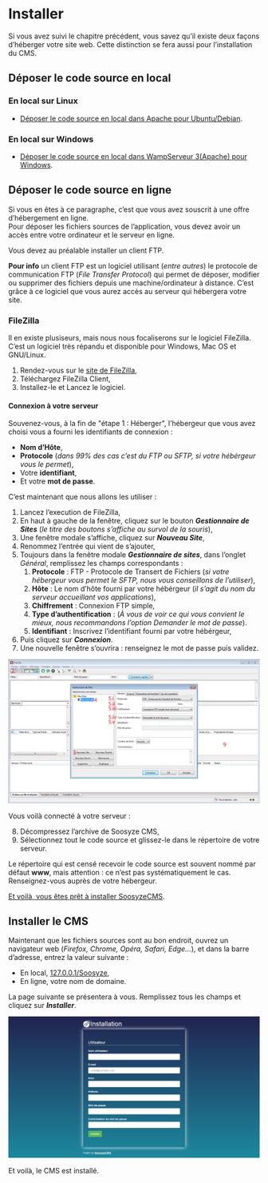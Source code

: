 # Installer

Si vous avez suivi le chapitre précédent, vous savez qu’il existe deux façons d’héberger votre site web. Cette distinction se fera aussi pour l’installation du CMS.

## Déposer le code source en local

### En local sur Linux

* [Déposer le code source en local dans Apache pour Ubuntu/Debian](/user/01_installer_linux.md).

### En local sur Windows

* [Déposer le code source en local dans WampServeur 3(Apache) pour Windows](/user/01_installer_windows.md).

## Déposer le code source en ligne

Si vous en êtes à ce paragraphe, c’est que vous avez souscrit à une offre d’hébergement en ligne.  
Pour déposer les fichiers sources de l’application, vous devez avoir un accès entre votre ordinateur et le serveur en ligne.

Vous devez au préalable installer un client FTP.

**Pour info** un client FTP est un logiciel utilisant (*entre autres*) le protocole de communication FTP (*File Transfer Protocol*) qui permet de déposer, modifier ou supprimer des fichiers depuis une machine/ordinateur à distance. C’est grâce à ce logiciel que vous aurez accès au serveur qui hébergera votre site.

### FileZilla

Il en existe plusiseurs, mais nous nous focaliserons sur le logiciel FileZilla. C’est un logiciel très répandu et disponible pour Windows, Mac OS et GNU/Linux.

1. Rendez-vous sur le [site de FileZilla](https://filezilla-project.org),
2. Téléchargez FileZilla Client,
3. Installez-le et Lancez le logiciel.

#### Connexion à votre serveur

Souvenez-vous, à la fin de "étape 1 : Héberger", l’hébergeur que vous avez choisi vous a fourni les identifiants de connexion :

* **Nom d’Hôte**,
* **Protocole** (*dans 99% des cas c’est du FTP ou SFTP, si votre hébérgeur vous le permet*),
* Votre **identifiant**,
* Et votre **mot de passe**.

C’est maintenant que nous allons les utiliser :

1. Lancez l’execution de FileZilla,
2. En haut à gauche de la fenêtre, cliquez sur le bouton **_Gestionnaire de Sites_** (*le titre des boutons s’affiche au survol de la souris*),
3. Une fenêtre modale s’affiche, cliquez sur **_Nouveau Site_**,
4. Renommez l’entrée qui vient de s’ajouter,
5. Toujours dans la fenêtre modale **_Gestionnaire de sites_**, dans l’onglet *Général*, remplissez les champs correspondants :
    1. **Protocole** : FTP - Protocole de Transert de Fichiers (*si votre hébergeur vous permet le SFTP, nous vous conseillons de l’utiliser*),
    2. **Hôte** : Le nom d’hôte fourni par votre hébérgeur (*il s’agit du nom du serveur accueillant vos applications*), 
    3. **Chiffrement** : Connexion FTP simple,
    4. **Type d’authentification** : (*À vous de voir ce qui vous convient le mieux, nous recommandons l’option Demander le mot de passe*).
    5. **Identifiant** : Inscrivez l’identifiant fourni par votre hébérgeur,
6. Puis cliquez sur **_Connexion_**.
7. Une nouvelle fenêtre s’ouvrira : renseignez le mot de passe puis validez.


![Screen FileZilla et gestionnaire de sites](/assets/user/filezilla.png)

Vous voilà connecté à votre serveur :

8. Décompressez l’archive de Soosyze CMS, 
9. Sélectionnez tout le code source et glissez-le dans le répertoire de votre serveur.

Le répertoire qui est censé recevoir le code source est souvent nommé par défaut **www**, mais attention : ce n’est pas systématiquement le cas. Renseignez-vous auprès de votre hébergeur.

[Et voilà, vous êtes prêt à installer SoosyzeCMS](#installer-le-cms).

## Installer le CMS

Maintenant que les fichiers sources sont au bon endroit, ouvrez un navigateur web (*Firefox, Chrome, Opéra, Safari, Edge…*), et dans la barre d’adresse, entrez la valeur suivante :

* En local, [127.0.0.1/Soosyze](http://127.0.0.1/Soosyze),
* En ligne, votre nom de domaine.

La page suivante se présentera à vous. Remplissez tous les champs et cliquez sur **_Installer_**.

![Screenshot de la page d’instalaltion de SoosyzeCMS](/assets/user/install-desktop.png)

Et voilà, le CMS est installé.
